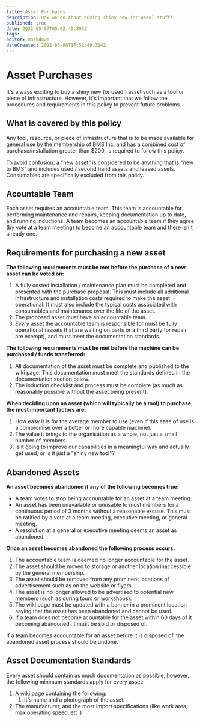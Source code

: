 ```yaml
---
title: Asset Purchases
description: How we go about buying shiny new (or used) stuff!
published: true
date: 2022-05-07T05:02:40.893Z
tags: 
editor: markdown
dateCreated: 2022-05-06T17:51:49.314Z
---
```


# Asset Purchases
It's always exciting to buy a shiny new (or used!) asset such as a tool or piece of infrastructure. However, it's important that we follow the procedures and requirements in this policy to prevent future problems.

## What is covered by this policy
Any tool, resource, or piece of infrastructure that is to be made available for general use by the membership of BMS Inc. and has a combined cost of purchase/installation greater than $200, is required to follow this policy.

To avoid confusion, a "new asset" is considered to be anything that is "new to BMS" and includes used / second hand assets and leased assets. Consumables are specifically excluded from this policy.

## Acountable Team
Each asset requires an accountable team. This team is accountable for performing maintenance and repairs, keeping documentation up to date, and running inductions. A team becomes an accountable team if they agree (by vote at a team meeting) to become an accountable team and there isn't already one.

## Requirements for purchasing a new asset
**The following requirements must be met before the purchase of a new asset can be voted on:**
1. A fully costed installation / maintenance plan must be completed and presented with the purchase proposal. This must include all additional infrastructure and installation costs required to make the asset operational. It must also include the typical costs associated with consumables and maintenance over the life of the asset.
2. The proposed asset must have an accountable team.
3. *Every* asset the accountable team is responsible for must be fully operational (assets that are waiting on parts or a third party for repair are exempt), and must meet the documentation standards.

**The following requirements must be met before the machine can be purchased / funds transferred:**
1. All documentation of the asset must be complete and published to the wiki page. This documentation must meet the standards defined in the documentation section below.
2. The induction checklist and process must be complete (as much as reasonably possible without the asset being present).

**When deciding upon an asset (which will typically be a tool) to purchase, the most important factors are:**
1. How easy it is for the average member to use (even if this ease of use is a compromise over a better or more capable machine).
2. The value it brings to the organisation as a whole, not just a small number of members.
3. Is it going to improve our capabilities in a meaningful way and actually get used, or is it just a "shiny new tool"?

## Abandoned Assets
**An asset becomes abandoned if any of the following becomes true:**
* A team votes to stop being accountable for an asset at a team meeting.
* An asset has been unavailable or unusable to most members for a continuous period of 3 months without a reasonable excuse. This must be ratified by a vote at a team meeting, executive meeting, or general meeting.
* A resolution at a general or executive meeting deems an asset as abandoned.

**Once an asset becomes abandoned the following process occurs:**
1. The accountable team is deemed no longer accountable for the asset.
2. The asset should be moved to storage or another location inaccessible by the general membership.
3. The asset should be removed from any prominent locations of advertisement such as on the website or flyers.
4. The asset is no longer allowed to be advertised to potential new members (such as during tours or workshops).
5. The wiki page must be updated with a banner in a prominent location saying that the asset has been abandoned and cannot be used.
6. If a team does not become acountable for the asset within 60 days of it becoming abandoned, it must be sold or disposed of.

If a team becomes accountable for an asset before it is disposed of, the abandoned asset process should be undone.

## Asset Documentation Standards
Every asset should contain as much documentation as possible, however, the following minimum standards apply for every asset:
1. A wiki page containing the following:
	1. It's name and a photograph of the asset.
  2. The manufacturer, and the most import specifications (like work area, max operating speed, etc.)